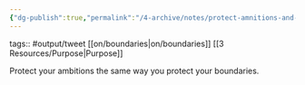 ```yaml
---
{"dg-publish":true,"permalink":"/4-archive/notes/protect-amnitions-and-boundaries-tweet/","dgPassFrontmatter":true}
---
```


tags:: #output/tweet  [[on/boundaries\|on/boundaries]] [[3 Resources/Purpose\|Purpose]] 

Protect your ambitions the same way you protect your boundaries.